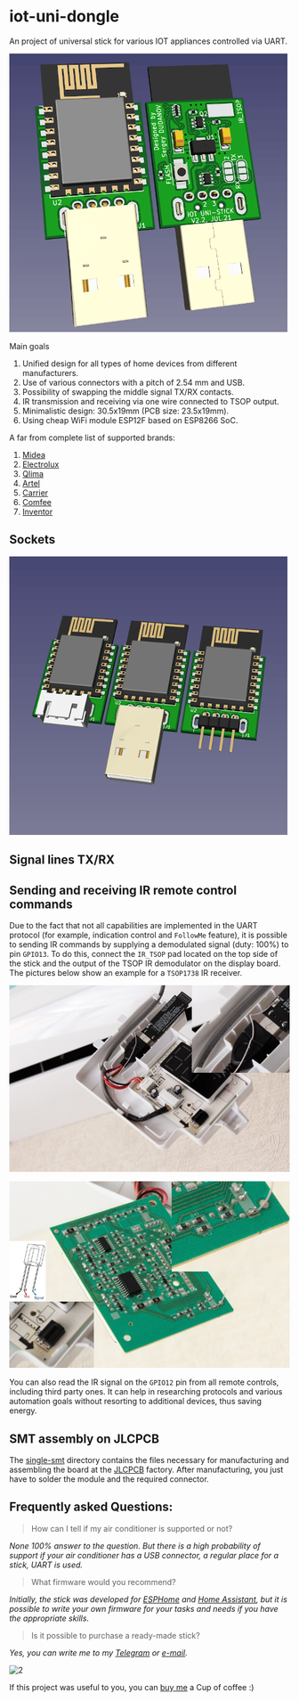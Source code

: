 # iot-uni-dongle

An project of universal stick for various IOT appliances controlled via UART.

![1](images/main.png)

Main goals
1. Unified design for all types of home devices from different manufacturers.
2. Use of various connectors with a pitch of 2.54 mm and USB.
3. Possibility of swapping the middle signal TX/RX contacts.
4. IR transmission and receiving via one wire connected to TSOP output.
5. Minimalistic design: 30.5x19mm (PCB size: 23.5x19mm).
6. Using cheap WiFi module ESP12F based on ESP8266 SoC.

A far from complete list of supported brands:
1. [Midea](https://www.midea.com/)
2. [Electrolux](https://www.electrolux.ru/)
3. [Qlima](https://www.qlima.com/)
4. [Artel](https://www.artelgroup.com/)
5. [Carrier](https://www.carrier.com/)
6. [Comfee](http://www.comfee-russia.ru/)
7. [Inventor](https://www.inventorairconditioner.com/)

## Sockets

![1](images/sockets.png)

## Signal lines TX/RX




## Sending and receiving IR remote control commands

Due to the fact that not all capabilities are implemented in the UART protocol (for example, indication control and `FollowMe` feature), it is possible to sending IR commands by supplying a demodulated signal (duty: 100%) to pin `GPIO13`.
To do this, connect the `IR_TSOP` pad located on the top side of the stick and the output of the TSOP IR demodulator on the display board.
The pictures below show an example for a `TSOP1738` IR receiver.

![2](images/tsop_stick.jpg)

![2](images/tsop_display.jpg)

You can also read the IR signal on the `GPIO12` pin from all remote controls, including third party ones. It can help in researching protocols and various automation goals without resorting to additional devices, thus saving energy.

## SMT assembly on JLCPCB

The [single-smt](jlcpcb/single-smt) directory contains the files necessary for manufacturing and assembling the board at the [JLCPCB](https://jlcpcb.com) factory.
After manufacturing, you just have to solder the module and the required connector.

## Frequently asked Questions:
> How can I tell if my air conditioner is supported or not?

*None 100% answer to the question. But there is a high probability of support if your air conditioner has a USB connector, a regular place for a stick, UART is used.*

> What firmware would you recommend?

*Initially, the stick was developed for [ESPHome](https://esphome.io) and [Home Assistant](https://www.home-assistant.io), but it is possible to write your own firmware for your tasks and needs if you have the appropriate skills.*

> Is it possible to purchase a ready-made stick?

*Yes, you can write me to my [Telegram](https://t.me/dudanov) or [e-mail](mailto:sergey.dudanov@gmail.com).*

![2](images/sticks.jpg)

If this project was useful to you, you can [buy me](https://paypal.me/dudan0v) a Cup of coffee :)

